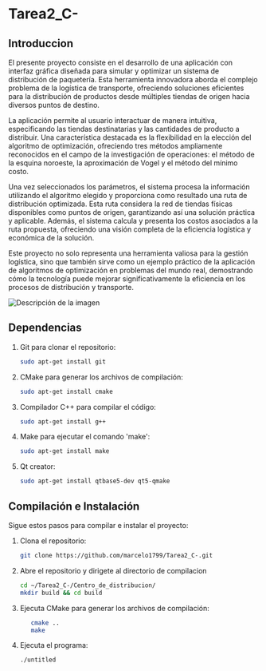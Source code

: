 # Tarea2_C-

## Introduccion

El presente proyecto consiste en el desarrollo de una aplicación con interfaz gráfica diseñada para simular y optimizar un sistema de distribución de paquetería. Esta herramienta innovadora aborda el complejo problema de la logística de transporte, ofreciendo soluciones eficientes para la distribución de productos desde múltiples tiendas de origen hacia diversos puntos de destino.

La aplicación permite al usuario interactuar de manera intuitiva, especificando las tiendas destinatarias y las cantidades de producto a distribuir. Una característica destacada es la flexibilidad en la elección del algoritmo de optimización, ofreciendo tres métodos ampliamente reconocidos en el campo de la investigación de operaciones: el método de la esquina noroeste, la aproximación de Vogel y el método del mínimo costo.

Una vez seleccionados los parámetros, el sistema procesa la información utilizando el algoritmo elegido y proporciona como resultado una ruta de distribución optimizada. Esta ruta considera la red de tiendas físicas disponibles como puntos de origen, garantizando así una solución práctica y aplicable. Además, el sistema calcula y presenta los costos asociados a la ruta propuesta, ofreciendo una visión completa de la eficiencia logística y económica de la solución.

Este proyecto no solo representa una herramienta valiosa para la gestión logística, sino que también sirve como un ejemplo práctico de la aplicación de algoritmos de optimización en problemas del mundo real, demostrando cómo la tecnología puede mejorar significativamente la eficiencia en los procesos de distribución y transporte.


![Descripción de la imagen](Data/Diagrama.png)

## Dependencias 

1. Git para clonar el repositorio:
   ```bash
   sudo apt-get install git

2. CMake para generar los archivos de compilación:
   ```bash
   sudo apt-get install cmake

3. Compilador C++ para compilar el código:
   ```bash
   sudo apt-get install g++

4. Make para ejecutar el comando 'make':
   ```bash
   sudo apt-get install make

5. Qt creator:
   ```bash
   sudo apt-get install qtbase5-dev qt5-qmake


## Compilación e Instalación

Sigue estos pasos para compilar e instalar el proyecto:

1. Clona el repositorio:
   ```bash
   git clone https://github.com/marcelo1799/Tarea2_C-.git

2. Abre el repositorio y dirigete al directorio de compilacion
   ```bash
   cd ~/Tarea2_C-/Centro_de_distribucion/
   mkdir build && cd build

3. Ejecuta CMake para generar los archivos de compilación:
   ```bash
      cmake ..
      make

4. Ejecuta el programa:
    ```bash
   ./untitled
